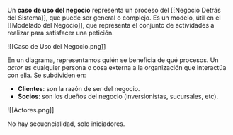 Un **caso de uso del negocio** representa un proceso del [[Negocio Detrás del Sistema]], que puede ser general o complejo. Es un modelo, útil en el [[Modelado del Negocio]], que representa el conjunto de actividades a realizar para satisfacer una petición. 

![[Caso de Uso del Negocio.png]]

En un diagrama, representamos quién se beneficia de qué procesos. Un *actor* es cualquier persona o cosa externa a la organización que interactúa con ella. Se subdividen en:

- **Clientes**: son la razón de ser del negocio.
- **Socios**: son los dueños del negocio (inversionistas, sucursales, etc).

![[Actores.png]]



No hay secuencialidad, solo iniciadores.


